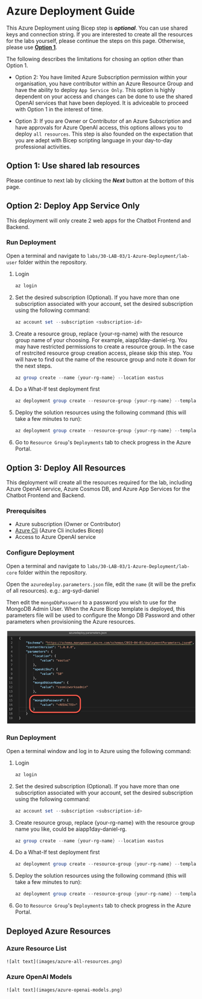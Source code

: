 # Azure Deployment Guide

This Azure Deployment using Bicep step is _**optional**_. You can use shared keys and connection string. If you are interested to create all the resources for the labs yourself, please continue the steps on this page. Otherwise, please use [**Option 1**](#option-1-use-shared-lab-resources).

The following describes the limitations for chosing an option other than Option 1.

- Option 2: You have limited Azure Subscription permission within your organisation, you have contributor within an Azure Resource Group and have the ability to deploy `App Service Only`. This option is highly dependent on your access and changes can be done to use the shared OpenAI services that have been deployed. It is adviceable to proceed with Option 1 in the interest of time.

- Option 3: If you are Owner or Contributor of an Azure Subscription and have approvals for Azure OpenAI access, this options allows you to deploy `all resources`. This step is also founded on the expectation that you are adept with Bicep scripting language in your day-to-day professional activities.

## Option 1: Use shared lab resources

Please continue to next lab by clicking the _**Next**_ button at the bottom of this page.

## Option 2: Deploy App Service Only

This deployment will only create 2 web apps for the Chatbot Frontend and Backend.

### Run Deployment

Open a terminal and navigate to `labs/30-LAB-03/1-Azure-Deployment/lab-user` folder within the repository.

1. Login

   ```Powershell
   az login
   ```

2. Set the desired subscription (Optional). If you have more than one subscription associated with your account, set the desired subscription using the following command:

   ```Powershell
   az account set --subscription <subscription-id>
   ```

3. Create a resource group, replace \{your-rg-name\} with the resource group name of your choosing. For example, aiapp1day-daniel-rg. You may have restricted permissions to create a resource group. In the case of restrcited resource group creation access, please skip this step. You will have to find out the name of the resource group and note it down for the next steps.

   ```Powershell
   az group create --name {your-rg-name} --location eastus
   ```

4. Do a What-If test deployment first

   ```Powershell
   az deployment group create --resource-group {your-rg-name} --template-file ./azuredeploy.bicep --parameters ./azuredeploy.parameters.json --what-if
   ```

5. Deploy the solution resources using the following command (this will take a few minutes to run):

   ```Powershell
   az deployment group create --resource-group {your-rg-name} --template-file ./azuredeploy.bicep --parameters ./azuredeploy.parameters.json
   ```

6. Go to `Resource Group`'s `Deployments` tab to check progress in the Azure Portal.


## Option 3: Deploy All Resources

This deployment will create all the resources required for the lab, including Azure OpenAI service, Azure Cosmos DB, and Azure App Services for the Chatbot Frontend and Backend.

### Prerequisites

- Azure subscription (Owner or Contributor)
- [Azure Cli](https://learn.microsoft.com/en-us/cli/azure/install-azure-cli) (Azure Cli includes Bicep)
- Access to Azure OpenAI service

### Configure Deployment

Open a terminal and navigate to `labs/30-LAB-03/1-Azure-Deployment/lab-core` folder within the repository.

Open the `azuredeploy.parameters.json` file, edit the `name` (it will be the prefix of all resources). e.g.: arg-syd-daniel

Then edit the `mongoDbPassword` to a password you wish to use for the MongoDB Admin User. When the Azure Bicep template is deployed, this parameters file will be used to configure the Mongo DB Password and other parameters when provisioning the Azure resources.

![editing the azuredeploy.parameters.json file with mongoDBPassword parameter highlighted](images/editor-azuredeploy-parameters-json-password.png)

### Run Deployment

Open a terminal window and log in to Azure using the following command:

1. Login

   ```Powershell
   az login
   ```

2. Set the desired subscription (Optional). If you have more than one subscription associated with your account, set the desired subscription using the following command:

   ```Powershell
   az account set --subscription <subscription-id>
   ```

3. Create resource group, replace \{your-rg-name\} with the resource group name you like, could be aiapp1day-daniel-rg.

   ```Powershell
   az group create --name {your-rg-name} --location eastus
   ```

4. Do a What-If test deployment first

   ```Powershell
   az deployment group create --resource-group {your-rg-name} --template-file ./azuredeploy.bicep --parameters ./azuredeploy.parameters.json --what-if
   ```

5. Deploy the solution resources using the following command (this will take a few minutes to run):

   ```Powershell
   az deployment group create --resource-group {your-rg-name} --template-file ./azuredeploy.bicep --parameters ./azuredeploy.parameters.json
   ```

6. Go to `Resource Group`'s `Deployments` tab to check progress in the Azure Portal.

## Deployed Azure Resources

### Azure Resource List

    ![alt text](images/azure-all-resources.png)

### Azure OpenAI Models

    ![alt text](images/azure-openai-models.png)
